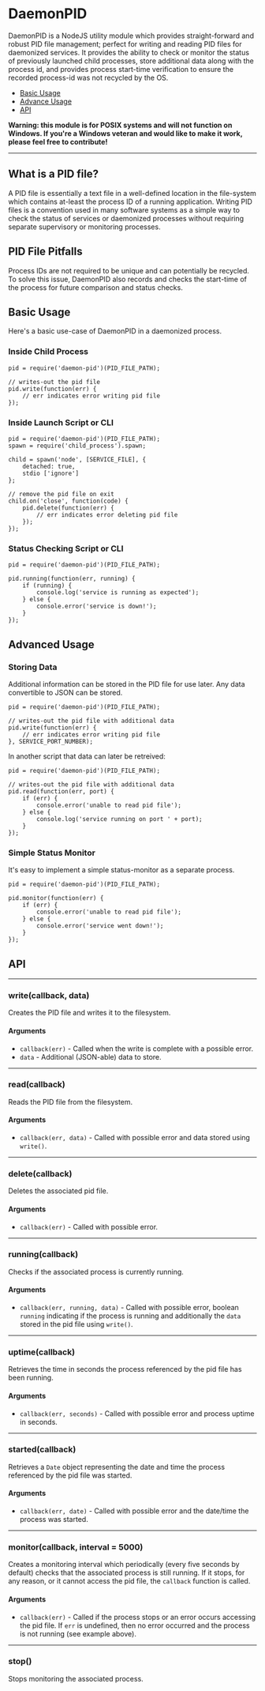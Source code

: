 DaemonPID
==========

DaemonPID is a NodeJS utility module which provides straight-forward and robust PID file management; perfect for writing and reading PID files for daemonized services. It provides the ability to check or monitor the status of previously launched child processes, store additional data along with the process id, and provides process start-time verification to ensure the recorded process-id was not recycled by the OS.

- [Basic Usage](#basic-usage)
- [Advance Usage](#advanced-usage)
- [API](#api)

**Warning: this module is for POSIX systems and will not function on Windows. If you're a Windows veteran and would like to make it work, please feel free to contribute!**

-----------------------




## What is a PID file?

A PID file is essentially a text file in a well-defined location in the 
file-system which contains at-least the process ID of a running application. 
Writing PID files is a convention used in many software systems as a simple 
way to check the status of services or daemonized processes without requiring 
separate supervisory or monitoring processes.




## PID File Pitfalls 

Process IDs are not required to be unique and can potentially be recycled. To solve this issue, DaemonPID also records and checks the start-time of the process for future comparison and status checks.




## Basic Usage

Here's a basic use-case of DaemonPID in a daemonized process.

### Inside Child Process

    pid = require('daemon-pid')(PID_FILE_PATH);
    
    // writes-out the pid file
    pid.write(function(err) {
        // err indicates error writing pid file
    });

### Inside Launch Script or CLI

    pid = require('daemon-pid')(PID_FILE_PATH);
    spawn = require('child_process').spawn;
    
    child = spawn('node', [SERVICE_FILE], {
        detached: true,
        stdio ['ignore']
    };
    
    // remove the pid file on exit
    child.on('close', function(code) {
        pid.delete(function(err) {
            // err indicates error deleting pid file
        });
    });

### Status Checking Script or CLI

    pid = require('daemon-pid')(PID_FILE_PATH);
    
    pid.running(function(err, running) {
        if (running) {
            console.log('service is running as expected');
        } else {
            console.error('service is down!');
        }
    });




## Advanced Usage
    
### Storing Data

Additional information can be stored in the PID file for use later. Any data convertible to JSON can be stored.

    pid = require('daemon-pid')(PID_FILE_PATH);
    
    // writes-out the pid file with additional data
    pid.write(function(err) {
        // err indicates error writing pid file
    }, SERVICE_PORT_NUMBER);

In another script that data can later be retreived:

    pid = require('daemon-pid')(PID_FILE_PATH);
    
    // writes-out the pid file with additional data
    pid.read(function(err, port) {
        if (err) {
            console.error('unable to read pid file');
        } else {
            console.log('service running on port ' + port);
        }
    });

### Simple Status Monitor

It's easy to implement a simple status-monitor as a separate process.

    pid = require('daemon-pid')(PID_FILE_PATH);
    
    pid.monitor(function(err) {
        if (err) {
            console.error('unable to read pid file');
        } else {
            console.error('service went down!');
        }
    });





## API

-------------

### write(callback, data)

Creates the PID file and writes it to the filesystem.

#### Arguments

- `callback(err)` - Called when the write is complete with a possible error.
- `data` - Additional (JSON-able) data to store.

-------------

### read(callback)

Reads the PID file from the filesystem.

#### Arguments

- `callback(err, data)` - Called with possible error and data stored using `write()`.

-------------

### delete(callback)

Deletes the associated pid file.

#### Arguments

- `callback(err)` - Called with possible error.

-------------

### running(callback)

Checks if the associated process is currently running.

#### Arguments

- `callback(err, running, data)` - Called with possible error, boolean `running` indicating if the process is running and additionally the `data` stored in the pid file using `write()`.

-------------

### uptime(callback)

Retrieves the time in seconds the process referenced by the pid file has been running.

#### Arguments

- `callback(err, seconds)` - Called with possible error and process uptime in seconds.

-------------

### started(callback)

Retrieves a `Date` object representing the date and time the process referenced by the pid file was started.
 
#### Arguments

- `callback(err, date)` - Called with possible error and the date/time the process was started.

-------------

### monitor(callback, interval = 5000)

Creates a monitoring interval which periodically (every five seconds by default) checks that the associated process is still running. If it stops, for any reason, or it cannot access the pid file, the `callback` function is called.

#### Arguments

- `callback(err)` - Called if the process stops or an error occurs accessing the pid file. If `err` is undefined, then no error occurred and the process is not running (see example above).

-------------

### stop()

Stops monitoring the associated process.
